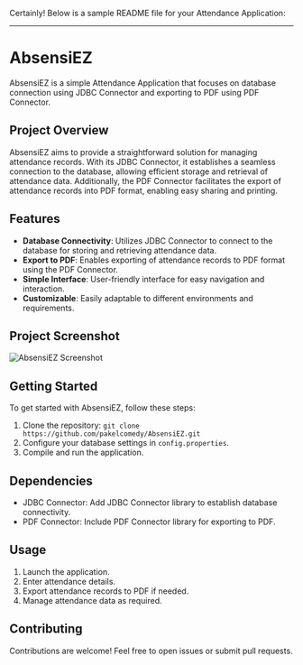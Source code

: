 Certainly! Below is a sample README file for your Attendance Application:

---

# AbsensiEZ

AbsensiEZ is a simple Attendance Application that focuses on database connection using JDBC Connector and exporting to PDF using PDF Connector.

## Project Overview

AbsensiEZ aims to provide a straightforward solution for managing attendance records. With its JDBC Connector, it establishes a seamless connection to the database, allowing efficient storage and retrieval of attendance data. Additionally, the PDF Connector facilitates the export of attendance records into PDF format, enabling easy sharing and printing.

## Features

- **Database Connectivity**: Utilizes JDBC Connector to connect to the database for storing and retrieving attendance data.
- **Export to PDF**: Enables exporting of attendance records to PDF format using the PDF Connector.
- **Simple Interface**: User-friendly interface for easy navigation and interaction.
- **Customizable**: Easily adaptable to different environments and requirements.

## Project Screenshot

![AbsensiEZ Screenshot](https://github.com/pakelcomedy/AbsensiEZ/assets/92992500/3707ac7f-bc72-43df-935e-a03be655d842)

## Getting Started

To get started with AbsensiEZ, follow these steps:

1. Clone the repository: `git clone https://github.com/pakelcomedy/AbsensiEZ.git`
2. Configure your database settings in `config.properties`.
3. Compile and run the application.

## Dependencies

- JDBC Connector: Add JDBC Connector library to establish database connectivity.
- PDF Connector: Include PDF Connector library for exporting to PDF.

## Usage

1. Launch the application.
2. Enter attendance details.
3. Export attendance records to PDF if needed.
4. Manage attendance data as required.

## Contributing

Contributions are welcome! Feel free to open issues or submit pull requests.
